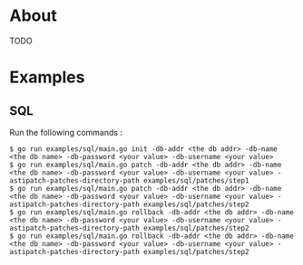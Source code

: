 # About

TODO

# Examples
## SQL

Run the following commands :

    $ go run examples/sql/main.go init -db-addr <the db addr> -db-name <the db name> -db-password <your value> -db-username <your value> 
    $ go run examples/sql/main.go patch -db-addr <the db addr> -db-name <the db name> -db-password <your value> -db-username <your value> -astipatch-patches-directory-path examples/sql/patches/step1
    $ go run examples/sql/main.go patch -db-addr <the db addr> -db-name <the db name> -db-password <your value> -db-username <your value> -astipatch-patches-directory-path examples/sql/patches/step2
    $ go run examples/sql/main.go rollback -db-addr <the db addr> -db-name <the db name> -db-password <your value> -db-username <your value> -astipatch-patches-directory-path examples/sql/patches/step2
    $ go run examples/sql/main.go rollback -db-addr <the db addr> -db-name <the db name> -db-password <your value> -db-username <your value> -astipatch-patches-directory-path examples/sql/patches/step2